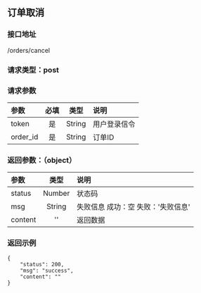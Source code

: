 ## 订单取消
### 接口地址
/orders/cancel
### 请求类型：post
### 请求参数
| 参数 | 必填 | 类型 | 说明 |
|:---|:---:|:---:|:---|
| token | 是 | String | 用户登录信令 |
| order_id | 是 | String | 订单ID |

### 返回参数：（object）
|参数 |  类型 | 说明|
| :--- |:---:| :---|
| status | Number | 状态码 |
| msg | String | 失败信息 成功：空 失败：'失败信息'|
| content | '' | 返回数据 |
### 返回示例
```
{
    "status": 200,
    "msg": "success",
    "content": ""
}
```